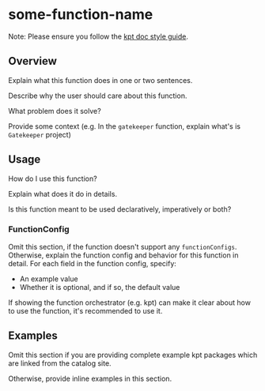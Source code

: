 # some-function-name

Note: Please ensure you follow the [kpt doc style guide].

## Overview

<!--mdtogo:Short-->

Explain what this function does in one or two sentences.

<!--mdtogo-->

Describe why the user should care about this function.

What problem does it solve?

Provide some context (e.g. In the `gatekeeper` function, explain what's
is `Gatekeeper` project)

[//]: <> (Note: The content between `<!--mdtogo:Short-->` and the following
`<!--mdtogo-->` will be used as the short description for the command.)

<!--mdtogo:Long-->

## Usage

How do I use this function?

Explain what does it do in details.

Is this function meant to be used declaratively, imperatively or both?

### FunctionConfig

Omit this section, if the function doesn't support any `functionConfigs`.
Otherwise, explain the function config and behavior for this function in detail.
For each field in the function config, specify:

- An example value
- Whether it is optional, and if so, the default value

If showing the function orchestrator (e.g. kpt) can make it clear about how to
use the function, it's recommended to use it.

[//]: <> (Note: The content between `<!--mdtogo:Long-->` and the following
`<!--mdtogo-->` will be used as the long description for the command.)

<!--mdtogo-->

## Examples

<!--mdtogo:Examples-->

Omit this section if you are providing complete example kpt packages which are
linked from the catalog site.

Otherwise, provide inline examples in this section.

[//]: <> (Note: The content between `<!--mdtogo:Examples-->` and the following
`<!--mdtogo-->` will be used as the examples for the command.)

<!--mdtogo-->

[kpt doc style guide]: https://github.com/GoogleContainerTools/kpt/blob/main/docs/style-guides/docs.md
